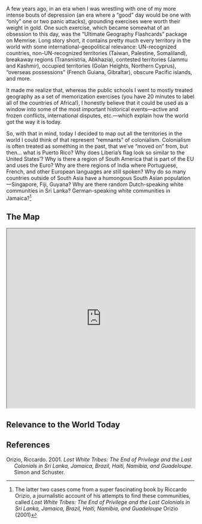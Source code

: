 
A few years ago, in an era when I was wrestling with one of my more
intense bouts of depression (an era where a “good” day would be one with
“only” one or two panic attacks), grounding exercises were worth their
weight in gold. One such exercise, which became somewhat of an obsession
to this day, was the “Ultimate Geography Flashcards” package on Memrise.
Long story short, it contains pretty much every territory in the world
with some international-geopolitical relevance: UN-recognized countries,
non-UN-recognized territories (Taiwan, Palestine, Somaliland), breakaway
regions (Transnistria, Abkhazia), contested territories (Jammu and
Kashmir), occupied territories (Golan Heights, Northern Cyprus),
“overseas possessions” (French Guiana, Gibraltar), obscure Pacific
islands, and more.<!--more-->

It made me realize that, whereas the public schools I went to mostly
treated geography as a set of memorization exercises (you have 20
minutes to label all of the countries of Africa!), I honestly believe
that it could be used as a window into some of the most important
historical events—active and frozen conflicts, international disputes,
etc.—which explain how the world got the way it is today.

So, with that in mind, today I decided to map out all the territories in
the world I could think of that represent “remnants” of colonialism.
Colonialism is often treated as something in the past, that we’ve “moved
on” from, but then… what is Puerto Rico? Why does Liberia’s flag look so
similar to the United States’? Why is there a region of South America
that is part of the EU and uses the Euro? Why are there regions of India
where Portuguese, French, and other European languages are still spoken?
Why do so many countries outside of South Asia have a humongous South
Asian population—Singapore, Fiji, Guyana? Why are there random
Dutch-speaking white communities in Sri Lanka? German-speaking white
communities in Jamaica?[^1]

## The Map

<iframe src="https://www.google.com/maps/d/u/0/embed?mid=1sYF9ON0-6zXKSdxbgKD_vOCf_Olxrr0&ehbc=2E312F" width="100%" height="480"></iframe>

## Relevance to the World Today

## References

<div id="refs" class="references csl-bib-body hanging-indent">

<div id="ref-orizio_lost_2001" class="csl-entry">

Orizio, Riccardo. 2001. *Lost White Tribes: The End of Privilege and the
Last Colonials in Sri Lanka, Jamaica, Brazil, Haiti, Namibia, and
Guadeloupe*. Simon and Schuster.

</div>

</div>

[^1]: The latter two cases come from a super fascinating book by
    Riccardo Orizio, a journalistic account of his attempts to find
    these communities, called *Lost White Tribes: The End of Privilege
    and the Last Colonials in Sri Lanka, Jamaica, Brazil, Haiti,
    Namibia, and Guadeloupe* Orizio (2001)
